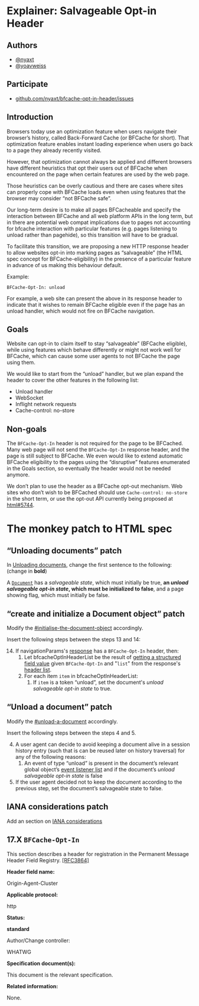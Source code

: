 # Explainer: Salvageable Opt-in Header

## Authors
* [@nyaxt](https://github.com/nyaxt)
* [@yoavweiss](https://github.com/yoavweiss)


## Participate

* [github.com/nyaxt/bfcache-opt-in-header/issues](https://github.com/nyaxt/bfcache-opt-in-header/issues)


## Introduction

Browsers today use an optimization feature when users navigate their browser’s history, called Back-Forward Cache (or BFCache for short). That optimization feature enables instant loading experience when users go back to a page they already recently visited.

However, that optimization cannot always be applied and different browsers have different heuristics that opt their users out of BFCache when encountered on the page when certain features are used by the web page.

Those heuristics can be overly cautious and there are cases where sites can properly cope with BFCache loads even when using features that the browser may consider “not BFCache safe”.

Our long-term desire is to make all pages BFCacheable and specify the interaction between BFCache and all web platform APIs in the long term, but in there are potential web compat implications due to pages not accounting for bfcache interaction with particular features (e.g. pages listening to unload rather than pagehide), so this transition will have to be gradual.

To facilitate this transition, we are proposing a new HTTP response header to allow websites opt-in into marking pages as “salvageable” (the HTML spec concept for BFCache-eligibility) in the presence of a particular feature in advance of us making this behaviour default.

Example:
```
BFCache-Opt-In: unload
```

For example, a web site can present the above in its response header to indicate that it wishes to remain BFCache eligible even if the page has an unload handler, which would not fire on BFCache navigation.


## Goals

Website can opt-in to claim itself to stay “salvageable” (BFCache eligible), while using features which behave differently or might not work well for BFCache, which can cause some user agents to not BFCache the page using them.

We would like to start from the “unload” handler, but we plan expand the header to cover the other features in the following list:

*   Unload handler
*   WebSocket
*   Inflight network requests
*   Cache-control: no-store


## Non-goals

The ``BFCache-Opt-In`` header is not required for the page to be BFCached. Many web page will not send the ``BFCache-Opt-In`` response header, and the page is still subject to BFCache. We even would like to extend automatic BFCache eligibility to the pages using the “disruptive” features enumerated in the Goals section, so eventually the header would not be needed anymore.

We don’t plan to use the header as a BFCache opt-out mechanism. Web sites who don’t wish to be BFCached should use `Cache-control: no-store` in the short term, or use the opt-out API currently being proposed at [html#5744](https://github.com/whatwg/html/issues/5744).

# The monkey patch to HTML spec

## “Unloading documents” patch

In [Unloading documents](https://html.spec.whatwg.org/multipage/browsing-the-web.html#unloading-documents), change the first sentence to the following: (change in **bold**)

A <code>[Document](https://html.spec.whatwg.org/multipage/dom.html#document)</code> has a _salvageable state_, which must initially be true, <strong>an _unload salvageable opt-in state_, which must be initialized to false</strong>, and a page showing flag, which must initially be false.

## “create and initialize a Document object” patch

Modify the [#initialise-the-document-object](https://html.spec.whatwg.org/multipage/browsing-the-web.html#initialise-the-document-object) accordingly.

Insert the following steps between the steps 13 and 14:

14. If navigationParams's [response](https://html.spec.whatwg.org/multipage/browsing-the-web.html#navigation-params-response) has a ``BFCache-Opt-In`` header, then:
    1. Let bfcacheOptInHeaderList be the result of [getting a structured field value](https://fetch.spec.whatwg.org/#concept-header-list-get-structured-header) given ``BFCache-Opt-In`` and "`list`" from the response's [header list](https://fetch.spec.whatwg.org/#concept-response-header-list).
    2. For each item `item` in bfcacheOptInHeaderList:
        1. If `item` is a token “unload”, set the document's _unload salvageable opt-in state_ to true.


## “Unload a document” patch

Modify the [#unload-a-document](https://html.spec.whatwg.org/multipage/browsing-the-web.html#unload-a-document) accordingly.

Insert the following steps between the steps 4 and 5.

4. A user agent can decide to avoid keeping a document alive in a session history entry (such that is can be reused later on history traversal) for any of the following reasons:
    1. An event of type “unload” is present in the document’s relevant global object’s [event listener list](https://dom.spec.whatwg.org/#eventtarget-event-listener-list) and if the document’s _unload salvageable opt-in state_ is false
5. If the user agent decided not to keep the document according to the previous step, set the document’s salvageable state to false.

## IANA considerations patch

Add an section on [IANA considerations](https://html.spec.whatwg.org/multipage/iana.html#iana)

## 17.X `BFCache-Opt-In`

This section describes a header for registration in the Permanent Message Header Field Registry. [[RFC3864]](https://html.spec.whatwg.org/multipage/references.html#refsRFC3864)

**Header field name:**

Origin-Agent-Cluster

**Applicable protocol:**

http

**Status:**

**standard**

Author/Change controller:

WHATWG

**Specification document(s):**

This document is the relevant specification.

**Related information:**

None.
